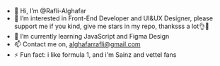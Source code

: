 - 👋 Hi, I’m @Rafli-Alghafar
- 👀 I’m interested in Front-End Developer and UI&UX Designer, please support me if you kind, give me stars in my repo, thanksss a lot👌🙏
- 🌱 I’m currently learning JavaScript and Figma Design
- 📫 Contact me on, alghafarrafli@gmail.com
- ⚡ Fun fact: i like formula 1, and i'm Sainz and vettel fans

<!---
Rafli-Alghafar/Rafli-Alghafar is a ✨ special ✨ repository because its `README.md` (this file) appears on your GitHub profile.
You can click the Preview link to take a look at your changes.
--->
